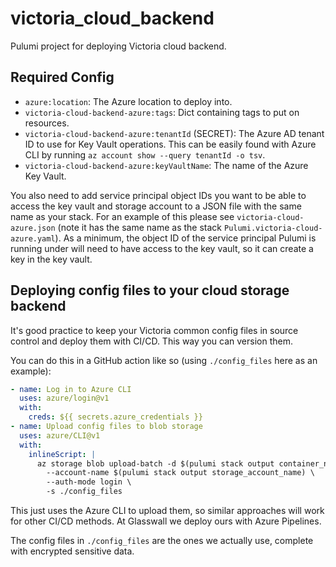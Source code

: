 # victoria_cloud_backend
Pulumi project for deploying Victoria cloud backend.

## Required Config
- `azure:location`: The Azure location to deploy into.
- `victoria-cloud-backend-azure:tags`: Dict containing tags to put on resources.
- `victoria-cloud-backend-azure:tenantId` (SECRET): The Azure AD tenant ID to use for Key Vault 
  operations. This can be easily found with Azure CLI by running
  `az account show --query tenantId -o tsv`.
- `victoria-cloud-backend-azure:keyVaultName`: The name of the Azure Key Vault.

You also need to add service principal object IDs you want to be able to
access the key vault and storage account to a JSON file with the same name as your stack. For
an example of this please see `victoria-cloud-azure.json` (note it has the
same name as the stack `Pulumi.victoria-cloud-azure.yaml`). As a minimum, the
object ID of the service principal Pulumi is running under will need to have
access to the key vault, so it can create a key in the key vault.

## Deploying config files to your cloud storage backend
It's good practice to keep your Victoria common config files in source control
and deploy them with CI/CD. This way you can version them.

You can do this in a GitHub action like so (using `./config_files` here as
an example):
```yaml
- name: Log in to Azure CLI
  uses: azure/login@v1
  with:
    creds: ${{ secrets.azure_credentials }}
- name: Upload config files to blob storage
  uses: azure/CLI@v1
  with:
    inlineScript: |
      az storage blob upload-batch -d $(pulumi stack output container_name) \
        --account-name $(pulumi stack output storage_account_name) \
        --auth-mode login \
        -s ./config_files
```

This just uses the Azure CLI to upload them, so similar approaches will work
for other CI/CD methods. At Glasswall we deploy ours with Azure Pipelines.

The config files in `./config_files` are the ones we actually use, complete
with encrypted sensitive data.